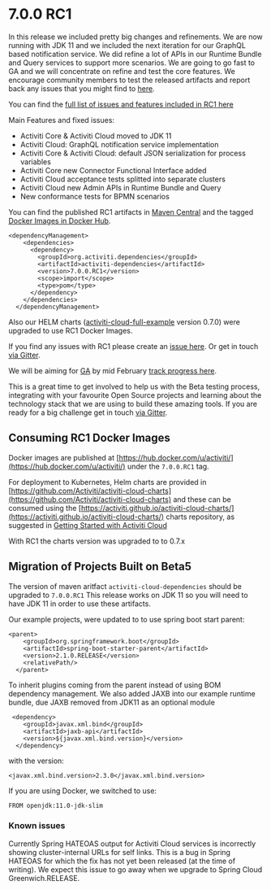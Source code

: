 # 7.0.0 RC1

In this release we included pretty big changes and refinements. We are now running with JDK 11 and we included the next iteration for our GraphQL based notification service. We did refine a lot of APIs in our Runtime Bundle and Query services to support more scenarios. We are going to go fast to GA and we will concentrate on refine and test the core features. We encourage community members to test the released artifacts and report back any issues that you might find to [here](https://github.com/Activiti/Activiti/).

You can find the [full list of issues and features included in RC1 here](https://github.com/Activiti/Activiti/milestone/11?closed=1)

Main Features and fixed issues:

* Activiti Core & Activiti Cloud moved to JDK 11
* Activiti Cloud: GraphQL notification service implementation
* Activiti Core & Activiti Cloud: default JSON serialization for process variables 
* Activiti Core new Connector Functional Interface added
* Activiti Cloud acceptance tests splitted into separate clusters
* Activiti Cloud new Admin APIs in Runtime Bundle and Query
* New conformance tests for BPMN scenarios

You can find the published RC1 artifacts in [Maven Central](https://search.maven.org/artifact/org.activiti.cloud.dependencies/activiti-cloud-dependencies/7.0.0.RC1/pom) and the tagged [Docker Images in Docker Hub](https://hub.docker.com/u/activiti/).

```text
<dependencyManagement>
    <dependencies>
      <dependency>
        <groupId>org.activiti.dependencies</groupId>
        <artifactId>activiti-dependencies</artifactId>
        <version>7.0.0.RC1</version>
        <scope>import</scope>
        <type>pom</type>
      </dependency>
    </dependencies>
  </dependencyManagement>
```

Also our HELM charts \([activiti-cloud-full-example](https://github.com/Activiti/activiti-cloud-charts/tree/master/activiti-cloud-full-example) version 0.7.0\) were upgraded to use RC1 Docker Images.

If you find any issues with RC1 please create an [issue here](https://github.com/activiti/activiti/issues). Or get in touch [via Gitter](https://gitter.im/Activiti/Activiti7?utm_source=share-link&utm_medium=link&utm_campaign=share-link).

We will be aiming for [GA](https://github.com/activiti/activiti/issues?q=is%3Aopen+is%3Aissue+milestone%3ARC1) by mid February [track progress here](https://github.com/Activiti/Activiti/milestone/18).

This is a great time to get involved to help us with the Beta testing process, integrating with your favourite Open Source projects and learning about the technology stack that we are using to build these amazing tools. If you are ready for a big challenge get in touch [via Gitter](https://gitter.im/Activiti/Activiti7?utm_source=share-link&utm_medium=link&utm_campaign=share-link).

## Consuming RC1 Docker Images

Docker images are published at [https://hub.docker.com/u/activiti/](https://hub.docker.com/u/activiti/) under the `7.0.0.RC1` tag.

For deployment to Kubernetes, Helm charts are provided in [https://github.com/Activiti/activiti-cloud-charts](https://github.com/Activiti/activiti-cloud-charts) and these can be consumed using the [https://activiti.github.io/activiti-cloud-charts/](https://activiti.github.io/activiti-cloud-charts/) charts repository, as suggested in [Getting Started with Activiti Cloud](https://activiti.gitbook.io/activiti-7-developers-guide/getting-started/getting-started-activiti-cloud)

With RC1 the charts version was upgraded to to 0.7.x

## Migration of Projects Built on Beta5

The version of maven aritfact `activiti-cloud-dependencies` should be upgraded to `7.0.0.RC1` This release works on JDK 11 so you will need to have JDK 11 in order to use these artifacts.

Our example projects, were updated to to use spring boot start parent:

```text
<parent>
    <groupId>org.springframework.boot</groupId>
    <artifactId>spring-boot-starter-parent</artifactId>
    <version>2.1.0.RELEASE</version>
    <relativePath/> 
  </parent>
```

To inherit plugins coming from the parent instead of using BOM dependency management. We also added JAXB into our example runtime bundle, due JAXB removed from JDK11 as an optional module

```text
 <dependency>
    <groupId>javax.xml.bind</groupId>
    <artifactId>jaxb-api</artifactId>
    <version>${javax.xml.bind.version}</version>
  </dependency>
```

with the version:

```text
<javax.xml.bind.version>2.3.0</javax.xml.bind.version>
```

If you are using Docker, we switched to use:

```text
FROM openjdk:11.0-jdk-slim
```

### Known issues

Currently Spring HATEOAS output for Activiti Cloud services is incorrectly showing cluster-internal URLs for self links. This is a bug in Spring HATEOAS for which the fix has not yet been released \(at the time of writing\). We expect this issue to go away when we upgrade to Spring Cloud Greenwich.RELEASE.

